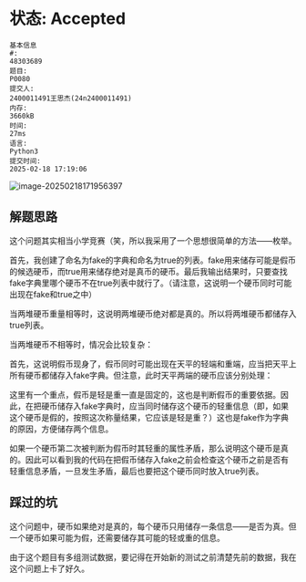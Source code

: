 # 状态: Accepted
~~~
基本信息
#:
48303689
题目:
P0080
提交人:
2400011491王思杰(24n2400011491)
内存:
3660kB
时间:
27ms
语言:
Python3
提交时间:
2025-02-18 17:19:06
~~~

![image-20250218171956397](https://cdn.jsdelivr.net/gh/cheeseandicecream/PKUlibrary@img/img/202502181720709.png)

## 解题思路
这个问题其实相当小学竞赛（笑，所以我采用了一个思想很简单的方法——枚举。

首先，我创建了命名为fake的字典和命名为true的列表。fake用来储存可能是假币的候选硬币，而true用来储存绝对是真币的硬币。最后我输出结果时，只要查找fake字典里哪个硬币不在true列表中就行了。（请注意，这说明一个硬币同时可能出现在fake和true之中）

当两堆硬币重量相等时，这说明两堆硬币绝对都是真的。所以将两堆硬币都储存入true列表。

当两堆硬币不相等时，情况会比较复杂：

首先，这说明假币现身了，假币同时可能出现在天平的轻端和重端，应当把天平上所有硬币都储存入fake字典。但注意，此时天平两端的硬币应该分别处理：

这里有一个重点，假币是轻是重一直是固定的，这也是判断假币的重要依据。因此，在把硬币储存入fake字典时，应当同时储存这个硬币的轻重信息（即，如果这个硬币是假的，按照这次称量结果，它应该是轻是重？）这也是fake作为字典的原因，方便储存两个信息。

如果一个硬币第二次被判断为假币时其轻重的属性矛盾，那么说明这个硬币是真的。因此可以看到我的代码在把假币储存入fake之前会检查这个硬币之前是否有轻重信息矛盾，一旦发生矛盾，最后也要把这个硬币同时放入true列表。

## 踩过的坑

这个问题中，硬币如果绝对是真的，每个硬币只用储存一条信息——是否为真。但一个硬币如果可能为假，还需要储存其可能的轻或重的信息。

由于这个题目有多组测试数据，要记得在开始新的测试之前清楚先前的数据，我在这个问题上卡了好久。
